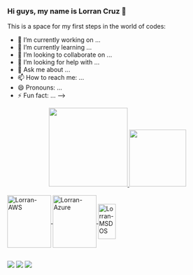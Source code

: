 ### Hi guys, my name is Lorran Cruz 👋

This is a space for my first steps in the world of codes:

- 🔭 I’m currently working on ...
- 🌱 I’m currently learning ...
- 👯 I’m looking to collaborate on ...
- 🤔 I’m looking for help with ...
- 💬 Ask me about ...
- 📫 How to reach me: ...
- 😄 Pronouns: ...
- ⚡ Fun fact: ...
-->

<div align="center">
  <a href="https://github.com/lorrancruz">
  <img height="180em" src="https://github-readme-stats.vercel.app/api?username=lorrancruz&show_icons=true&theme=cobalt&include_all_commits=true&count_private=true"/>
  <img height="130em" src="https://github-readme-stats.vercel.app/api/top-langs/?username=lorrancruz&layout=compact&langs_count=7&theme=cobalt"/>
</div>

<div style="display: inline_block"><br>
  <img align="center" alt="Lorran-AWS" height="120" width="100" src="https://cdn.jsdelivr.net/gh/devicons/devicon/icons/amazonwebservices/amazonwebservices-plain-wordmark.svg">
  <img align="center" alt="Lorran-Azure" height="120" width="100" src="https://cdn.jsdelivr.net/gh/devicons/devicon/icons/azure/azure-original-wordmark.svg">
  <img align="center" alt="Lorran-MSDOS" height="80" width="40" src="https://cdn.jsdelivr.net/gh/devicons/devicon/icons/msdos/msdos-original.svg">
  
##

<div> 
  <a href="https://discord.gg/xxxxxxx" target="_blank"><img src="https://img.shields.io/badge/Discord-7289DA?style=for-the-badge&logo=discord&logoColor=white" target="_blank"></a> 
  <a href = "mailto:xxxxxxxxx@gmail.com"><img src="https://img.shields.io/badge/-Gmail-%23333?style=for-the-badge&logo=gmail&logoColor=white" target="_blank"></a>
  <a href="https://www.linkedin.com/in/lorran-nascimento-43b64727/" target="_blank"><img src="https://img.shields.io/badge/-LinkedIn-%230077B5?style=for-the-badge&logo=linkedin&logoColor=white" target="_blank"></a> 
 </div>
